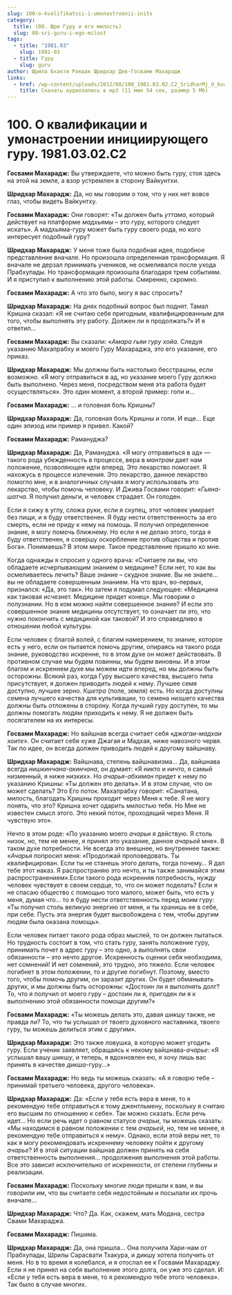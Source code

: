 ```yaml
---
slug: 100-o-kvalifikatsii-i-umonastroenii-inits
category:
  title: (08. Шри Гуру и его милость)
  slug: 08-sri-guru-i-ego-milost
tags:
  - title: "1981.03"
    slug: 1981-03
  - title: Гуру
    slug: guru
author: Шрила Бхакти Ракшак Шридхар Дев-Госвами Махарадж
links:
  - href: /wp-content/uploads/2012/08/100_1981.03.02.C2_SridharMj_O_kvalifikatsii_i_umonastroyenii_initsiiruyuwego_Guru.mp3
    title: Скачать аудиозапись в mp3 (11 мин 54 сек, размер 5 Мб)
---
```


# 100. О квалификации и умонастроении инициирующего гуру. 1981.03.02.C2

**Госвами Махарадж:** Вы утверждаете, что можно быть гуру, стоя здесь на этой на земле, а взор устремлен в сторону Вайкунтхи.

**Шридхар Махарадж:** Да, но мы говорим о том, что у них нет вовсе глаз, чтобы видеть Вайкунтху.

**Госвами Махарадж:** Они говорят: «Ты должен быть *уттама*, который действует на платформе *мадхьямы* – это гуру, которого следует искать». А мадхьяма-гуру может быть гуру своего рода, но кого интересует подобный гуру?

**Шридхар Махарадж:** У меня тоже была подобная идея, подобное представление вначале. Но произошла определенная трансформация. Я вначале не дерзал принимать учеников, не осмеливался после ухода Прабхупады. Но трансформация произошла благодаря трем событиям. И я приступил к выполнению этой работы. Смиренно, скромно.

**Госвами Махарадж:** А что это было, могу я вас спросить?

**Шридхар Махарадж:** На днях подобный вопрос был поднят. Тамал Кришна сказал: «Я не считаю себя пригодным, квалифицированным для того, чтобы выполнять эту работу. Должен ли я продолжать?» И я ответил…

**Госвами Махарадж:** Вы сказали: «*Амара гьяи гуру хойа*. Следуя указанию Махапрабху и моего Гуру Махараджа, это его указание, его приказ.

**Шридхар Махарадж:** Мы должны быть настолько бесстрашны, если возможно. «Я могу отправиться в ад, но указание моего Гуру должно быть выполнено. Через меня, посредством меня эта работа будет осуществляться». Это один момент, а второй пример: гопи и…

**Госвами Махарадж:** … и головная боль Кришны?

**Шридхар Махарадж:** Да, головная боль Кришны и гопи. И еще… Еще один эпизод или пример я привел. Какой?

**Госвами Махарадж:** Рамануджа?

**Шридхар Махарадж:** Да, Рамануджа. «Я могу отправиться в ад» — такого рода убежденность в процессе, вера в *мантрам* дает нам положение, позволяющее идти вперед. Это лекарство помогает. Я нахожусь в процессе излечения. Это лекарство, данное лекарство помогло мне, и в аналогичных случаях я могу использовать это лекарство, чтобы помочь человеку. И Джива Госвами говорит: «*Гьяна-шатча*. Я получил деньги, и человек страдает. Он голоден.

Если я сижу в углу, сложа руки, если я скупец, этот человек умирает без пищи, и я буду ответственен. Я буду нести ответственность за его смерть, если не приду к нему на помощь. Я получил определенное знание, я могу помочь ближнему. Но если я не делаю этого, тогда я буду ответственен, я совершу оскорбление против общества и против Бога». Понимаешь? В этом мире. Такое представление пришло ко мне.

Когда однажды я спросил у одного врача: «Считаете ли вы, что обладаете исчерпывающим знанием о медицине? Если нет, то как вы осмеливаетесь лечить? Ваше знание – скудное знание. Вы не знаете… вы не обладаете совершенным знанием. На что врач, во-первых, признался: «Да, это так». Но затем я подумал следующее: «Медицина как таковая исчезнет. Медицине придет конец». Мы говорим о полузнании. Но в ком можно найти совершенное знание? И если это совершенное знание медицины отсутствует, то означает ли это, что нужно покончить с медициной как таковой? И это справедливо в отношении любой культуры.

Если человек с благой волей, с благим намерением, то знание, которое есть у него, если он пытается помочь другим, опираясь на такого рода знание, руководство искренне, то в этом духе он может действовать. В противном случае мы будем повинны, мы будем виновны. И в этом благом и искреннем духе мы можем идти вперед, но мы должны быть осторожны. Всякий раз, когда Гуру высшего качества, высшего типа присутствует, я должен приводить людей к нему. Лучшее семя доступно, лучшее зерно. *Кшетра* (поле, земля) есть. Но когда доступны семена лучшего качества для культивации, то семена низшего качества должны быть отложены в сторону. Когда лучший гуру доступен, то мы должны помогать людям приходить к нему. Я не должен быть посягателем на их интересы.

**Госвами Махарадж:** Но вайшнав всегда считает себя «*джагаи-мадхаи хоите*». Он считает себя хуже Джагая и Мадхая, ниже навозного червя. Так по идее, он всегда должен приводить людей к другому вайшнаву.

**Шридхар Махарадж:** Вайшнава, степень вайшнавизма… Да, вайшнава всегда *нишкинчана-акинчана*, он думает: «Я никто и ничто, я самый низменный, я ниже низких». Но *ачарья-абхиман* придет к нему по указанию Кришны: «Ты должен это делать». И в этом случае, что он может сделать? Это Его поток. Махапрабху говорит: «Санатана, милость, благодать Кришны проходит через Меня к тебе. Я не могу понять, что это? Кришна хочет одарить милостью тебя. Но Мне не известен смысл этого. Это некий поток, проходящий через Меня. Я чувствую это».

Нечто в этом роде: «По указанию моего *ачарьи* я действую. Я столь низок, но, тем не менее, я принял это указание, данное *ачарьей* мне». В таком духе потребности. Не всегда это внешнее, но внутреннее также: «*Ачарья* попросил меня: «Продолжай проповедовать. Ты квалифицирован. Если ты не станешь этого делать, тогда почему… Я дал тебе этот наказ. Я распространяю это нечто, и ты также занимайся этим распространением».Если такого рода искренняя потребность, нужду человек чувствует в своем сердце, то, что он может поделать? Если я не спасаю общество с помощью того малого, может быть, что есть у меня, думая что… то я буду нести ответственность перед моим гуру: «Ты получил столь великую энергию от меня, и ты хранишь ее в себе, при себе. Пусть эта энергия будет высвобождена с тем, чтобы другим людям была оказана помощь».

Если человек питает такого рода образ мыслей, то он должен пытаться. Но трудность состоит в том, что стать гуру, занять положение гуру, принимать почет в адрес гуру – это одно, а выполнять свои обязанности – это нечто другое. Искренность оценки себя необходима, нет сомнений! И нет сомнений, это трудно, это тяжело. Если человек погибнет в этом положении, то и другие погибнут. Поэтому, вместо того, чтобы помочь другим, он заразит других. Он будет обманывать других, и мы должны быть осторожны: «Достоин ли я выполнять долг? То, что я получил от моего гуру – достоин ли я, пригоден ли я к выполнению этой обязанности помощи другим?»

**Госвами Махарадж:** «Ты можешь делать это, давая *шикшу* также, не правда ли? То, что ты услышал от твоего духовного наставника, твоего гуру, ты можешь делиться этим с другим».

**Шридхар Махарадж:** Это также ловушка, в которую может угодить гуру. Если ученик заявляет, обращаясь к некому вайшнава-*ачарье*: «Я услышал вашу *шикшу*, и теперь, я вдохновлен ею, я хочу лишь вас принять в качестве *дикша*-гуру…»

**Госвами Махарадж:** Но ведь ты можешь сказать: «А я говорю тебе – принимай третьего человека, другого человека».

**Шридхар Махарадж:** Да: «Если у тебя есть вера в меня, то я рекомендую тебе отправиться к тому джентльмену, поскольку я считаю его высшим по отношению к себе». Так можно сказать. Если речь идет… Но если речь идет о равном статусе *ачарьи*, ты можешь сказать: «Мы находимся в равном положении с тем *ачарьей*, но, тем не менее, я рекомендую тебе отправиться к нему». Однако, если этой веры нет, то как я могу рекомендовать искреннему человеку пойти к другому *ачарье*? И в этой ситуации вайшнав должен принять на себя ответственность выполнения… продолжения выполнения этой работы. Все это зависит исключительно от искренности, от степени глубины и реализации.

**Госвами Махарадж:** Поскольку многие люди пришли к вам, и вы говорили им, что вы считаете себя недостойным и посылали их прочь вначале…

**Шридхар Махарадж:** Что? Да. Как, скажем, мать Модана, сестра Свами Махараджа.

**Госвами Махарадж:** Пишима.

**Шридхар Махарадж:** Да, она пришла… Она получила Хари-нам от Прабхупады, Шрилы Сарасвати Тхакура, и дикшу хотела получить от меня. Но в то время я колебался, и я отослал ее к Госвами Махараджу. Если я не принял на себя выполнение этого долга, он уже это сделал. И: «Если у тебя есть вера в меня, то я рекомендую тебе этого человека». Так было в случае многих.

